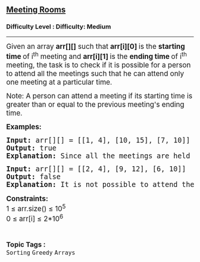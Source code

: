 <h2><a href="https://www.geeksforgeeks.org/problems/attend-all-meetings/1">Meeting Rooms</a></h2><h3>Difficulty Level : Difficulty: Medium</h3><hr><div class="problems_problem_content__Xm_eO"><p><span style="font-size: 14pt;"><span style="box-sizing: border-box; margin: 0px; padding: 0px; border: 0px; vertical-align: baseline;">Given an array&nbsp;</span><strong style="box-sizing: border-box; margin: 0px; padding: 0px; border: 0px; vertical-align: baseline;">arr[][]</strong><span style="box-sizing: border-box; margin: 0px; padding: 0px; border: 0px; vertical-align: baseline;">&nbsp;such that&nbsp;</span><strong style="box-sizing: border-box; margin: 0px; padding: 0px; border: 0px; vertical-align: baseline;">arr[i][0]&nbsp;</strong><span style="box-sizing: border-box; margin: 0px; padding: 0px; border: 0px; vertical-align: baseline;">is the&nbsp;</span><strong style="box-sizing: border-box; margin: 0px; padding: 0px; border: 0px; vertical-align: baseline;">starting time&nbsp;</strong><span style="box-sizing: border-box; margin: 0px; padding: 0px; border: 0px; vertical-align: baseline;">of i<sup>th</sup> meeting and </span><strong style="box-sizing: border-box; margin: 0px; padding: 0px; border: 0px; vertical-align: baseline;">arr[i][1]&nbsp;</strong><span style="box-sizing: border-box; margin: 0px; padding: 0px; border: 0px; vertical-align: baseline;">is the&nbsp;</span><strong style="box-sizing: border-box; margin: 0px; padding: 0px; border: 0px; vertical-align: baseline;">ending time&nbsp;</strong><span style="box-sizing: border-box; margin: 0px; padding: 0px; border: 0px; vertical-align: baseline;">of i<sup>th</sup> meeting, the task is to check if it is possible for a person to attend all the meetings such that he can attend only one meeting at a particular time.</span></span></p>
<p><span style="font-size: 14pt;"><span style="box-sizing: border-box; margin: 0px; padding: 0px; border: 0px; vertical-align: baseline;">Note:</span><span style="box-sizing: border-box; margin: 0px; padding: 0px; border: 0px; vertical-align: baseline;"> A person can attend a meeting if its starting time is greater than or equal to the previous meeting's ending time.</span></span></p>
<p><span style="font-size: 14pt;"><strong>Examples:</strong></span></p>
<pre><span style="font-size: 14pt;"><strong>Input: </strong>arr[][] = [[1, 4], [10, 15], [7, 10]]<br><strong>Output:</strong> true<br><strong>Explanation: </strong>Since all the meetings are held at different times, it is possible to attend all the meetings.</span></pre>
<pre><span style="font-size: 14pt;"><strong>Input: </strong>arr[][] = [[2, 4], [9, 12], [6, 10]]
<strong>Output:</strong> false
<strong>Explanation:</strong> It is not possible to attend the second and third meetings simultaneously.<br></span></pre>
<p style="font-family: -apple-system, BlinkMacSystemFont, 'Segoe UI', Roboto, Oxygen, Ubuntu, Cantarell, 'Open Sans', 'Helvetica Neue', sans-serif; font-size: medium; white-space: normal;"><span style="font-size: 14pt;"><strong>Constraints:</strong></span><br><span style="font-size: 14pt;">1 ≤ arr.size() ≤ 10<sup>5</sup></span><br><span style="font-size: 14pt;">0 ≤ arr[i] ≤ 2*10<sup>6</sup></span></p></div><br><p><span style=font-size:18px><strong>Topic Tags : </strong><br><code>Sorting</code>&nbsp;<code>Greedy</code>&nbsp;<code>Arrays</code>&nbsp;